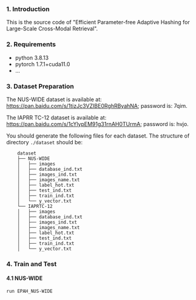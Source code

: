 ### 1. Introduction

This is the source code of "Efficient Parameter-free Adaptive Hashing for Large-Scale Cross-Modal Retrieval".


### 2. Requirements

- python 3.8.13
- pytorch 1.7.1+cuda11.0
- ...


### 3. Dataset Preparation

The NUS-WIDE dataset is available at: https://pan.baidu.com/s/1tizJc3VZIBE0RghRByahNA; password is: 7qim.

The IAPRR TC-12 dataset is available at: https://pan.baidu.com/s/1cYlypEM91g31rnAH0TUrmA; password is: hvjo.

You should generate the following files for each dataset. The structure of directory `./dataset` should be:
```
    dataset
    ├── NUS-WIDE
    │   ├── images
    │   ├── database_ind.txt
    │   ├── images_ind.txt
    │   ├── images_name.txt
    │   ├── label_hot.txt
    │   ├── test_ind.txt
    │   ├── train_ind.txt
    │   └── y_vector.txt
    └── IAPRTC-12
    │   ├── images
    │   ├── database_ind.txt
    │   ├── images_ind.txt
    │   ├── images_name.txt
    │   ├── label_hot.txt
    │   ├── test_ind.txt
    │   ├── train_ind.txt
    │   └── y_vector.txt
```


### 4. Train and Test

#### 4.1 NUS-WIDE
``` 
run EPAH_NUS-WIDE
```


